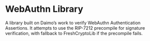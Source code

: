 # WebAuthn Library

A library built on Daimo’s work to verify WebAuthn Authentication Assertions. It attempts to use the RIP-7212 precompile for signature verification, with fallback to FreshCryptoLib if the precompile fails.
